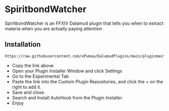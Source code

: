 # SpiritbondWatcher
SpiritbondWatcher is an FFXIV Dalamud plugin that tells you when to extract materia when you are actually paying attention

## Installation
```
https://raw.githubusercontent.com/xPumaa/DalamudPlugins/main/pluginmaster.json
```
* Copy the link above
* Open your Plugin Installer Window and click Settings
* Go to the Experimental Tab
* Paste the link into the Custom Plugin Repositories, and click the + on the right to add it.
* Save and close.
* Search and Install AutoHook from the Plugin Installer.
* Enjoy
